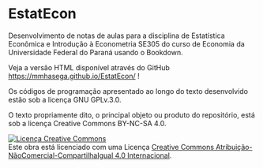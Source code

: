 # EstatEcon
Desenvolvimento de notas de aulas para a disciplina de Estatística Econômica e Introdução à Econometria SE305 do curso de Economia da Universidade Federal do Paraná usando o Bookdown.

Veja a versão HTML disponível através do GitHub https://mmhasega.github.io/EstatEcon/ !

Os códigos de programação apresentado ao longo do texto desenvolvido estão sob a licença GNU GPLv.3.0. 

O texto propriamente dito, o principal objeto ou produto do repositório, está sob a licença Creative Commons BY-NC-SA 4.0.

<a rel="license" href="http://creativecommons.org/licenses/by-nc-sa/4.0/"><img alt="Licença Creative Commons" style="border-width:0" src="https://i.creativecommons.org/l/by-nc-sa/4.0/88x31.png" /></a><br />Este obra está licenciado com uma Licença <a rel="license" href="http://creativecommons.org/licenses/by-nc-sa/4.0/">Creative Commons Atribuição-NãoComercial-CompartilhaIgual 4.0 Internacional</a>.
